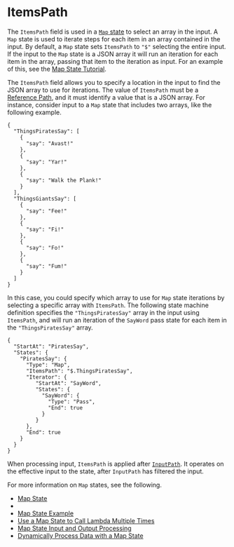 # ItemsPath<a name="input-output-itemspath"></a>

The `ItemsPath` field is used in a [`Map` state](amazon-states-language-map-state.md) to select an array in the input\. A `Map` state is used to iterate steps for each item in an array contained in the input\. By default, a `Map` state sets `ItemsPath` to `"$"` selecting the entire input\. If the input to the `Map` state is a JSON array it will run an iteration for each item in the array, passing that item to the iteration as input\. For an example of this, see the [Map State Tutorial](tutorial-creating-map-state-machine.md)\.

The `ItemsPath` field allows you to specify a location in the input to find the JSON array to use for iterations\. The value of `ItemsPath` must be a [Reference Path](amazon-states-language-paths.md#amazon-states-language-reference-paths), and it must identify a value that is a JSON array\. For instance, consider input to a `Map` state that includes two arrays, like the following example\.

```
{
  "ThingsPiratesSay": [
    {
      "say": "Avast!"
    },
    {
      "say": "Yar!"
    },
    {
      "say": "Walk the Plank!"
    }
  ],
  "ThingsGiantsSay": [
    {
      "say": "Fee!"
    },
    {
      "say": "Fi!"
    },
    {
      "say": "Fo!"
    },
    {
      "say": "Fum!"
    }
  ]
}
```

In this case, you could specify which array to use for `Map` state iterations by selecting a specific array with `ItemsPath`\. The following state machine definition specifies the `"ThingsPiratesSay"` array in the input using `ItemsPath`, and will run an iteration of the `SayWord` pass state for each item in the `"ThingsPiratesSay"` array\.

```
{
  "StartAt": "PiratesSay",
  "States": {
    "PiratesSay": {
      "Type": "Map",
      "ItemsPath": "$.ThingsPiratesSay",
      "Iterator": {
         "StartAt": "SayWord",
         "States": {
           "SayWord": {
             "Type": "Pass",
             "End": true
           }
         }
      },
      "End": true
    }
  }
}
```

When processing input, `ItemsPath` is applied after [`InputPath`](input-output-inputpath-params.md#input-output-inputpath)\. It operates on the effective input to the state, after `InputPath` has filtered the input\.

For more information on `Map` states, see the following\.
+  [Map State](amazon-states-language-map-state.md) 
+ [](amazon-states-language-map-state.md)
+ [Map State Example](amazon-states-language-map-state.md#map-state-examples)
+ [Use a Map State to Call Lambda Multiple Times](tutorial-creating-map-state-machine.md)
+ [Map State Input and Output Processing](amazon-states-language-map-state.md#amazon-states-language-map-state-output)
+ [Dynamically Process Data with a Map State](sample-map-state.md)